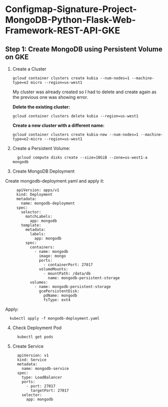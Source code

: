 # Configmap-Signature-Project-MongoDB-Python-Flask-Web-Framework-REST-API-GKE
   ## Step 1: Create MongoDB using Persistent Volume on GKE
1. Create a Cluster
   
       gcloud container clusters create kubia --num-nodes=1 --machine-type=e2 micro --region=us-west1

   My cluster was already created so I had to delete and create again as the previous one was showing error.

   **Delete the existing cluster:**

       gcloud container clusters delete kubia --region=us-west1
   
   **Create a new cluster with a different name:**

       gcloud container clusters create kubia-new --num-nodes=1 --machine-type=e2-micro --region=us-west1

2. Create a Persistent Volume:

         gcloud compute disks create --size=10GiB --zone=us-west1-a mongodb

3. Create MongoDB Deployment
   
Create mongodb-deployment.yaml and apply it:

         apiVersion: apps/v1
         kind: Deployment
         metadata:
           name: mongodb-deployment
         spec:
           selector:
             matchLabels:
               app: mongodb
           template:
             metadata:
               labels:
                 app: mongodb
             spec:
               containers:
                 - name: mongodb
                   image: mongo
                   ports:
                     - containerPort: 27017
                   volumeMounts:
                     - mountPath: /data/db
                       name: mongodb-persistent-storage
               volumes:
                 - name: mongodb-persistent-storage
                   gcePersistentDisk:
                     pdName: mongodb
                     fsType: ext4
Apply:

      kubectl apply -f mongodb-deployment.yaml
      
4. Check Deployment Pod
   
         kubectl get pods



4. Create Service

         apiVersion: v1
         kind: Service
         metadata:
           name: mongodb-service
         spec:
           type: LoadBalancer
           ports:
             - port: 27017
               targetPort: 27017
           selector:
             app: mongodb

  



       





